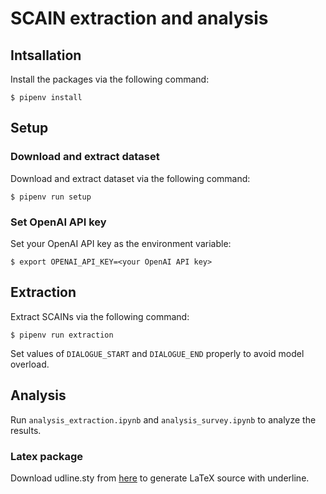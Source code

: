 # SCAIN extraction and analysis

## Intsallation
Install the packages via the following command: 
```shell
$ pipenv install
```

## Setup
### Download and extract dataset
Download and extract dataset via the following command: 
```shell
$ pipenv run setup
```

### Set OpenAI API key
Set your OpenAI API key as the environment variable: 
```shell
$ export OPENAI_API_KEY=<your OpenAI API key>
```

## Extraction
Extract SCAINs via the following command:
```shell
$ pipenv run extraction
```
Set values of `DIALOGUE_START` and `DIALOGUE_END` properly to avoid model overload.

## Analysis
Run `analysis_extraction.ipynb` and `analysis_survey.ipynb` to analyze the results.

### Latex package
Download udline.sty from [here](http://minamo.my.coocan.jp/tex/udline.html) to generate LaTeX source with underline.
